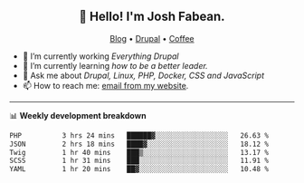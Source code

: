 <h2 align="center">👋 Hello! I'm Josh Fabean.</h2>
<p align="center">
  <a href="https://joshfabean.com">Blog</a> •
  <a href="https://www.drupal.org/u/joshfabean">Drupal</a> •
  <a href="https://www.buymeacoffee.com/LSxne6Yr4">Coffee</a>
</p>

- 🔭 I’m currently working *Everything Drupal*
- 🌱 I’m currently learning *how to be a better leader.*
- 💬 Ask me about *Drupal, Linux, PHP, Docker, CSS and JavaScript*
- 📫 How to reach me: [email from my website](https://joshfabean.com).

-------

📊 **Weekly development breakdown**
<!--START_SECTION:waka-->

```txt
PHP          3 hrs 24 mins   ██████▓░░░░░░░░░░░░░░░░░░   26.63 %
JSON         2 hrs 18 mins   ████▓░░░░░░░░░░░░░░░░░░░░   18.12 %
Twig         1 hr 40 mins    ███▒░░░░░░░░░░░░░░░░░░░░░   13.17 %
SCSS         1 hr 31 mins    ███░░░░░░░░░░░░░░░░░░░░░░   11.91 %
YAML         1 hr 20 mins    ██▓░░░░░░░░░░░░░░░░░░░░░░   10.48 %
```

<!--END_SECTION:waka-->

<!--
**fabean/fabean** is a ✨ _special_ ✨ repository because its `README.md` (this file) appears on your GitHub profile.

Here are some ideas to get you started:

- 🔭 I’m currently working on ...
- 🌱 I’m currently learning ...
- 👯 I’m looking to collaborate on ...
- 🤔 I’m looking for help with ...
- 💬 Ask me about ...
- 📫 How to reach me: ...
- 😄 Pronouns: ...
- ⚡ Fun fact: ...
-->
